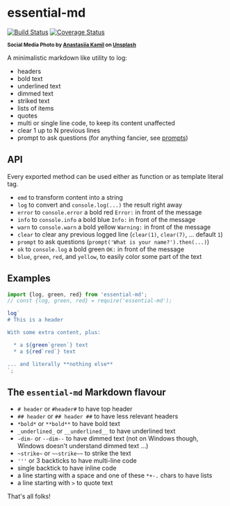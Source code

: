 # essential-md

[![Build Status](https://travis-ci.com/WebReflection/essential-md.svg?branch=master)](https://travis-ci.com/WebReflection/essential-md) [![Coverage Status](https://coveralls.io/repos/github/WebReflection/essential-md/badge.svg?branch=master)](https://coveralls.io/github/WebReflection/essential-md?branch=master)

<sup>**Social Media Photo by [Anastasiia Kamil](https://unsplash.com/@nastyakamil) on [Unsplash](https://unsplash.com/)**</sup>

A minimalistic markdown like utility to log:

  * headers
  * bold text
  * underlined text
  * dimmed text
  * striked text
  * lists of items
  * quotes
  * multi or single line code, to keep its content unaffected
  * clear 1 up to N previous lines
  * prompt to ask questions (for anything fancier, see [prompts](https://www.npmjs.com/package/prompts))

## API

Every exported method can be used either as function or as template literal tag.

  * `emd` to transform content into a string
  * `log` to convert and `console.log(...)` the result right away
  * `error` to `console.error` a bold red `Error:` in front of the message
  * `info` to `console.info` a bold blue `Info:` in front of the message
  * `warn` to `console.warn` a bold yellow `Warning:` in front of the message
  * `clear` to clear any previous logged line (`clear(1)`, `clear(7)`, ... default `1`)
  * `prompt` to ask questions (`prompt('What is your name?').then(...)`)
  * `ok` to `console.log` a bold green `OK:` in front of the message
  * `blue`, `green`, `red`, and `yellow`, to easily color some part of the text

## Examples

```js
import {log, green, red} from 'essential-md';
// const {log, green, red} = require('essential-md');

log`
# This is a header

With some extra content, plus:

  * a ${green`green`} text
  * a ${red`red`} text

... and literally **nothing else**
`;
```

## The `essential-md` Markdown flavour

  * `# header` or `#header#` to have top header
  * `## header` or `## header ##` to have less relevant headers
  * `*bold*` or `**bold**` to have bold text
  * `_underlined_` or `__underlined__` to have underlined text
  * `-dim-` or `--dim--` to have dimmed text (not on Windows though, Windows doesn't understand dimmed text ...)
  * `~strike~` or `~~strike~~` to strike the text
  * `'''` or 3 backticks to have multi-line code
  * single backtick to have inline code
  * a line starting with a space and one of these `*+-.` chars to have lists
  * a line starting with `>` to quote text

That's all folks!
